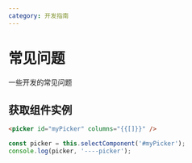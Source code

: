 ```yaml
---
category: 开发指南
---
```


# 常见问题

一些开发的常见问题

## 获取组件实例

```html
<picker id="myPicker" columns="{{[]}}" />
```
```js
const picker = this.selectComponent('#myPicker');
console.log(picker, '----picker');
```